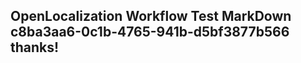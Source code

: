 <properties
ms.topic="hero-topic"
ms.test1="hero-topic"
ms.test2="test"/>

## OpenLocalization Workflow Test MarkDown c8ba3aa6-0c1b-4765-941b-d5bf3877b566 thanks!
